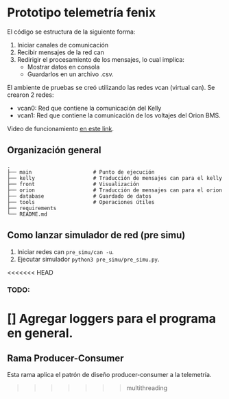 # Prototipo telemetría fenix

El código se estructura de la siguiente forma:
1. Iniciar canales de comunicación
2. Recibir mensajes de la red can
3. Redirigir el procesamiento de los mensajes, lo cual implica:
    * Mostrar datos en consola
    * Guardarlos en un archivo .csv.

El ambiente de pruebas se creó utilizando las redes vcan (virtual can). Se crearon 2 redes:
* vcan0: Red que contiene la comunicación del Kelly
* vcan1: Red que contiene la comunicación de los voltajes del Orion BMS.

Video de funcionamiento [en este link](https://youtu.be/AczRkLPMyjk).

## Organización general
    .
    ├── main                    # Punto de ejecución
    ├── kelly                   # Traducción de mensajes can para el kelly
    ├── front                   # Visualización
    ├── orion                   # Traducción de mensajes can para el orion
    ├── database                # Guardado de datos
    ├── tools                   # Operaciones útiles
    ├── requirements             
    └── README.md

## Como lanzar simulador de red (pre simu)

1. Iniciar redes can `pre_simu/can -u`.
2. Ejecutar simulador `python3 pre_simu/pre_simu.py`.

<<<<<<< HEAD
### TODO:

[] Agregar loggers para el programa en general.
=======
## Rama Producer-Consumer

Esta rama aplica el patrón de diseño producer-consumer a la telemetría.
>>>>>>> multithreading
